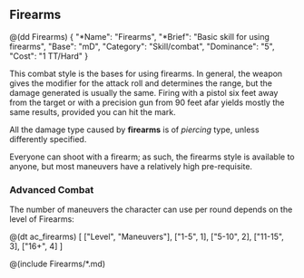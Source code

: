 ## Firearms

@(dd Firearms)
{ 
  "*Name": "Firearms",
  "*Brief": "Basic skill for using firearms",
  "Base": "mD",
  "Category": "Skill/combat",
  "Dominance": "5",
  "Cost": "1 TT/Hard"
}

This combat style is the bases for using firearms. In general, the weapon gives
the modifier for the attack roll and determines the range, but the damage
generated is usually the same. Firing with a pistol six feet away from the
target or with a precision gun from 90 feet afar yields mostly the same results,
provided you can hit the mark.

All the damage type caused by **firearms** is of _piercing_ type, unless differently
specified.

Everyone can shoot with a firearm; as such, the firearms style is available to
anyone, but most maneuvers have a relatively high pre-requisite.

### Advanced Combat

The number of maneuvers the character can use per round depends on the level of
Firearms:

@(dt ac_firearms)
[
   ["Level", "Maneuvers"],
   ["1-5", 1],
   ["5-10", 2],
   ["11-15", 3],
   ["16+", 4]
]

@(include Firearms/*.md)
